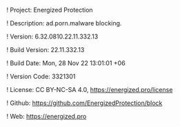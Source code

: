 ! Project: Energized Protection

! Description: ad.porn.malware blocking.

! Version: 6.32.0810.22.11.332.13

! Build Version: 22.11.332.13

! Build Date: Mon, 28 Nov 22 13:01:01 +06

! Version Code: 3321301

! License: CC BY-NC-SA 4.0, https://energized.pro/license

! Github: https://github.com/EnergizedProtection/block

! Web: https://energized.pro
